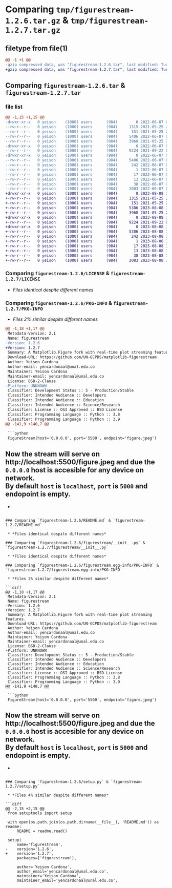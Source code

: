 # Comparing `tmp/figurestream-1.2.6.tar.gz` & `tmp/figurestream-1.2.7.tar.gz`

## filetype from file(1)

```diff
@@ -1 +1 @@
-gzip compressed data, was "figurestream-1.2.6.tar", last modified: Tue Jun  7 00:48:49 2022, max compression
+gzip compressed data, was "figurestream-1.2.7.tar", last modified: Tue Aug  8 17:16:52 2023, max compression
```

## Comparing `figurestream-1.2.6.tar` & `figurestream-1.2.7.tar`

### file list

```diff
@@ -1,15 +1,15 @@
-drwxr-xr-x   0 yeison    (1000) users      (984)        0 2022-06-07 00:48:49.333279 figurestream-1.2.6/
--rw-r--r--   0 yeison    (1000) users      (984)     1315 2021-05-25 23:59:33.000000 figurestream-1.2.6/LICENSE
--rw-r--r--   0 yeison    (1000) users      (984)      151 2021-05-25 23:59:33.000000 figurestream-1.2.6/MANIFEST.in
--rw-r--r--   0 yeison    (1000) users      (984)     5406 2022-06-07 00:48:49.333279 figurestream-1.2.6/PKG-INFO
--rw-r--r--   0 yeison    (1000) users      (984)     3968 2021-05-25 23:59:33.000000 figurestream-1.2.6/README.md
-drwxr-xr-x   0 yeison    (1000) users      (984)        0 2022-06-07 00:48:49.333279 figurestream-1.2.6/figurestream/
--rw-r--r--   0 yeison    (1000) users      (984)     9224 2021-09-22 04:17:42.000000 figurestream-1.2.6/figurestream/__init__.py
-drwxr-xr-x   0 yeison    (1000) users      (984)        0 2022-06-07 00:48:49.333279 figurestream-1.2.6/figurestream.egg-info/
--rw-r--r--   0 yeison    (1000) users      (984)     5406 2022-06-07 00:48:48.000000 figurestream-1.2.6/figurestream.egg-info/PKG-INFO
--rw-r--r--   0 yeison    (1000) users      (984)      242 2022-06-07 00:48:49.000000 figurestream-1.2.6/figurestream.egg-info/SOURCES.txt
--rw-r--r--   0 yeison    (1000) users      (984)        1 2022-06-07 00:48:48.000000 figurestream-1.2.6/figurestream.egg-info/dependency_links.txt
--rw-r--r--   0 yeison    (1000) users      (984)       17 2022-06-07 00:48:49.000000 figurestream-1.2.6/figurestream.egg-info/requires.txt
--rw-r--r--   0 yeison    (1000) users      (984)       13 2022-06-07 00:48:49.000000 figurestream-1.2.6/figurestream.egg-info/top_level.txt
--rw-r--r--   0 yeison    (1000) users      (984)       38 2022-06-07 00:48:49.333279 figurestream-1.2.6/setup.cfg
--rw-r--r--   0 yeison    (1000) users      (984)     2083 2022-06-07 00:48:31.000000 figurestream-1.2.6/setup.py
+drwxr-xr-x   0 yeison    (1000) users      (984)        0 2023-08-08 17:16:52.282112 figurestream-1.2.7/
+-rw-r--r--   0 yeison    (1000) users      (984)     1315 2021-05-25 23:59:33.000000 figurestream-1.2.7/LICENSE
+-rw-r--r--   0 yeison    (1000) users      (984)      151 2021-05-25 23:59:33.000000 figurestream-1.2.7/MANIFEST.in
+-rw-r--r--   0 yeison    (1000) users      (984)     5386 2023-08-08 17:16:52.278778 figurestream-1.2.7/PKG-INFO
+-rw-r--r--   0 yeison    (1000) users      (984)     3968 2021-05-25 23:59:33.000000 figurestream-1.2.7/README.md
+drwxr-xr-x   0 yeison    (1000) users      (984)        0 2023-08-08 17:16:52.278778 figurestream-1.2.7/figurestream/
+-rw-r--r--   0 yeison    (1000) users      (984)     9224 2021-09-22 04:17:42.000000 figurestream-1.2.7/figurestream/__init__.py
+drwxr-xr-x   0 yeison    (1000) users      (984)        0 2023-08-08 17:16:52.278778 figurestream-1.2.7/figurestream.egg-info/
+-rw-r--r--   0 yeison    (1000) users      (984)     5386 2023-08-08 17:16:52.000000 figurestream-1.2.7/figurestream.egg-info/PKG-INFO
+-rw-r--r--   0 yeison    (1000) users      (984)      242 2023-08-08 17:16:52.000000 figurestream-1.2.7/figurestream.egg-info/SOURCES.txt
+-rw-r--r--   0 yeison    (1000) users      (984)        1 2023-08-08 17:16:52.000000 figurestream-1.2.7/figurestream.egg-info/dependency_links.txt
+-rw-r--r--   0 yeison    (1000) users      (984)       17 2023-08-08 17:16:52.000000 figurestream-1.2.7/figurestream.egg-info/requires.txt
+-rw-r--r--   0 yeison    (1000) users      (984)       13 2023-08-08 17:16:52.000000 figurestream-1.2.7/figurestream.egg-info/top_level.txt
+-rw-r--r--   0 yeison    (1000) users      (984)       38 2023-08-08 17:16:52.282112 figurestream-1.2.7/setup.cfg
+-rw-r--r--   0 yeison    (1000) users      (984)     2083 2023-08-08 17:15:42.000000 figurestream-1.2.7/setup.py
```

### Comparing `figurestream-1.2.6/LICENSE` & `figurestream-1.2.7/LICENSE`

 * *Files identical despite different names*

### Comparing `figurestream-1.2.6/PKG-INFO` & `figurestream-1.2.7/PKG-INFO`

 * *Files 2% similar despite different names*

```diff
@@ -1,18 +1,17 @@
 Metadata-Version: 2.1
 Name: figurestream
-Version: 1.2.6
+Version: 1.2.7
 Summary: A Matplotlib.Figure fork with real-time plot streaming features.
 Download-URL: https://github.com/UN-GCPDS/matplotlib-figurestream
 Author: Yeison Cardona
 Author-email: yencardonaal@unal.edu.co
 Maintainer: Yeison Cardona
 Maintainer-email: yencardonaal@unal.edu.co
 License: BSD-2-Clause
-Platform: UNKNOWN
 Classifier: Development Status :: 5 - Production/Stable
 Classifier: Intended Audience :: Developers
 Classifier: Intended Audience :: Education
 Classifier: Intended Audience :: Science/Research
 Classifier: License :: OSI Approved :: BSD License
 Classifier: Programming Language :: Python :: 3.8
 Classifier: Programming Language :: Python :: 3.9
@@ -141,9 +140,7 @@
 
 ```python
 FigureStream(host='0.0.0.0', port='5500', endpoint='figure.jpeg')
 ```
 
 Now the stream will serve on http://localhost:5500/figure.jpeg and due the `0.0.0.0` host is accesible for any device on network.  
 By default `host` is `localhost`, `port` is `5000` and endopoint is empty.
-
-
```

### Comparing `figurestream-1.2.6/README.md` & `figurestream-1.2.7/README.md`

 * *Files identical despite different names*

### Comparing `figurestream-1.2.6/figurestream/__init__.py` & `figurestream-1.2.7/figurestream/__init__.py`

 * *Files identical despite different names*

### Comparing `figurestream-1.2.6/figurestream.egg-info/PKG-INFO` & `figurestream-1.2.7/figurestream.egg-info/PKG-INFO`

 * *Files 2% similar despite different names*

```diff
@@ -1,18 +1,17 @@
 Metadata-Version: 2.1
 Name: figurestream
-Version: 1.2.6
+Version: 1.2.7
 Summary: A Matplotlib.Figure fork with real-time plot streaming features.
 Download-URL: https://github.com/UN-GCPDS/matplotlib-figurestream
 Author: Yeison Cardona
 Author-email: yencardonaal@unal.edu.co
 Maintainer: Yeison Cardona
 Maintainer-email: yencardonaal@unal.edu.co
 License: BSD-2-Clause
-Platform: UNKNOWN
 Classifier: Development Status :: 5 - Production/Stable
 Classifier: Intended Audience :: Developers
 Classifier: Intended Audience :: Education
 Classifier: Intended Audience :: Science/Research
 Classifier: License :: OSI Approved :: BSD License
 Classifier: Programming Language :: Python :: 3.8
 Classifier: Programming Language :: Python :: 3.9
@@ -141,9 +140,7 @@
 
 ```python
 FigureStream(host='0.0.0.0', port='5500', endpoint='figure.jpeg')
 ```
 
 Now the stream will serve on http://localhost:5500/figure.jpeg and due the `0.0.0.0` host is accesible for any device on network.  
 By default `host` is `localhost`, `port` is `5000` and endopoint is empty.
-
-
```

### Comparing `figurestream-1.2.6/setup.py` & `figurestream-1.2.7/setup.py`

 * *Files 4% similar despite different names*

```diff
@@ -2,15 +2,15 @@
 from setuptools import setup
 
 with open(os.path.join(os.path.dirname(__file__), 'README.md')) as readme:
     README = readme.read()
 
 setup(
     name='figurestream',
-    version='1.2.6',
+    version='1.2.7',
     packages=['figurestream'],
 
     author='Yeison Cardona',
     author_email='yencardonaal@unal.edu.co',
     maintainer='Yeison Cardona',
     maintainer_email='yencardonaal@unal.edu.co',
```

